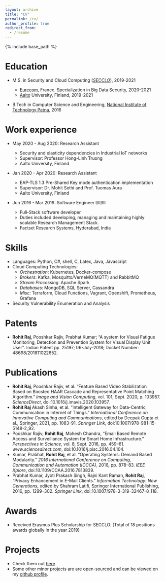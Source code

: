 ```yaml
---
layout: archive
title: "CV"
permalink: /cv/
author_profile: true
redirect_from:
  - /resume
---
```


{% include base_path %}

Education
======
* M.S. in Security and Cloud Computing ([_SECCLO_](https://secclo.eu)), 2019-2021
  * [Eurecom](https://eurecom.fr/en), France. Specialization in Big Data Security, 2020-2021 
  * [Aalto](https://aalto.fi) University, Finland, 2019-2021

* B.Tech in Computer Science and Engineering, [National Institute of Technology Patna](https://nitp.ac.in), 2016

Work experience
======
* May 2020 - Aug 2020: Research Assistant
  * Security and elasticity dependencies in Industrial IoT networks
  * Supervisor: Professor Hong-Linh Truong
  * Aalto University, Finland

* Jan 2020 - Apr 2020: Research Assistant
  * EAP-TLS 1.3 Pre-Shared Key mode authentication implementation
  * Supervisor: Dr. Mohit Sethi and Prof. Tuomas Aura
  * Aalto University, Finland

* Jun 2016 - Mar 2019: Software Engineer I/II/III
  * Full-Stack software developer
  * Duties included developing, managing and maintaining highly scalable Research Management Stack.
  * Factset Research Systems, Hyderabad, India
  
Skills
======
* Languages: Python, C#, shell, C, Latex, Java, Javascript
* Cloud Computing Technologies:
  * _Orchestration_: Kubernetes, Docker-compose
  * _Brokers_: Kafka, Mosquitto/VerneMQ(MQTT) and RabbitMQ
  * _Stream Processing_: Apache Spark
  * _Databases_: MongoDB, SQL Server, Cassandra
  * _Misc_: Terraform, Cloud Functions, Vagrant, Openshift, Prometheus, Grafana
* Security Vulnerability Enumeration and Analysis

Patents
====

* <b>Rohit Raj</b>, Pooshkar Rajiv, Prabhat Kumar; “A system for Visual Fatigue Monitoring, Detection and Prevention System for Visual Display Unit User". Indian Patent pp. 25197; 06-July-2018; Docket Number: 48698/201811022652.


Publications
======  
* <div class="csl-entry"><b>Rohit Raj</b>, Pooshkar Rajiv, et al. “Feature Based Video Stabilization Based on Boosted HAAR Cascade and Representative Point Matching Algorithm.” <i>Image and Vision Computing</i>, vol. 101, Sept. 2020, p. 103957. <i>ScienceDirect</i>, doi:10.1016/j.imavis.2020.103957.</div>

* <div class="csl-entry"><b>Rohit Raj</b> Akash Sinha, et al. “Intelligent Gateway for Data-Centric Communication in Internet of Things.” <i>International Conference on Innovative Computing and Communications</i>, edited by Deepak Gupta et al., Springer, 2021, pp. 1083–91. <i>Springer Link</i>, doi:10.1007/978-981-15-5148-2_92.</div>

* <div class="csl-entry">Pooshkar Rajiv, <b>Rohit Raj</b>, Mahesh Chandra, “Email Based Remote Access and Surveillance System for Smart Home Infrastructure.” <i>Perspectives in Science</i>, vol. 8, Sept. 2016, pp. 459–61. <i>www.sciencedirect.com</i>, doi:10.1016/j.pisc.2016.04.104.</div>

* <div class="csl-entry">Kumar, Prabhat, <b>Rohit Raj</b>, et al. “Operating Systems: Demand Based Modularity.” <i>2016 International Conference on Computing, Communication and Automation (ICCCA)</i>, 2016, pp. 878–83. <i>IEEE Xplore</i>, doi:10.1109/CCAA.2016.7813839.</div>

* <div class="csl-entry">Prabhat Kumar, Jyoti Prakash Singh, Rajni Kant Raman, <b>Rohit Raj</b>, “Privacy Enhancement in E-Mail Clients.” <i>Information Technology: New Generations</i>, edited by Shahram Latifi, Springer International Publishing, 2016, pp. 1299–302. <i>Springer Link</i>, doi:10.1007/978-3-319-32467-8_118.</div>


Awards
====

* Received Erasmus Plus Scholarship for SECCLO. (Total of 18 positions awards globally in the year 2019)

Projects
====

* Check them out [here](/projects) 
* Some other minor projects are are open-sourced and can be viewed on my [github profile](https://github.com/rohitshubham).